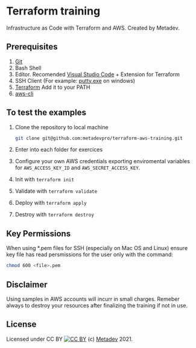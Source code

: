 # Terraform training

Infrastructure as Code with Terraform and AWS.
Created by Metadev.

## Prerequisites

1. [Git](https://git-scm.com/downloads)
2. Bash Shell
3. Editor. Recomended [Visual Studio Code](https://code.visualstudio.com) + Extension for Terraform
4. SSH Client (For example: [putty.exe](https://www.putty.org/) on windows)
5. [Terraform](https://www.terraform.io/) Add it to your PATH
6. [aws-cli](https://aws.amazon.com/cli/)

## To test the examples

1. Clone the repository to local machine

    ```bash
    git clone git@github.com:metadevpro/terraform-aws-training.git
    ```

2. Enter into each folder for exercices

3. Configure your own AWS credentials exporting enviromental variables for `AWS_ACCESS_KEY_ID` and `AWS_SECRET_ACCESS_KEY`.

4. Init with `terraform init`

5. Validate with `terraform validate`

6. Deploy with `terraform apply`

7. Destroy with `terraform destroy`

## Key Permissions

When using *.pem files for SSH (especially on Mac OS and Linux) ensure key file has read persmissions for the user only with the command:

```bash
chmod 600 <file>.pem
```

## Disclaimer

Using samples in AWS accounts will incurr in small charges. Remeber always to destroy your resources after finalizing the training if not in use.

## License

Licensed under CC BY [![CC BY](https://i.creativecommons.org/l/by/4.0/80x15.png)](http://creativecommons.org/licenses/by/4.0/)
(c) [Metadev](https://metadev.pro) 2021.
